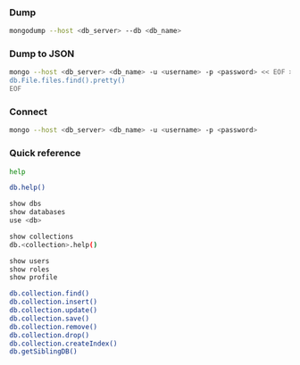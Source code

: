 ### Dump
```bash
mongodump --host <db_server> --db <db_name>
```

### Dump to JSON
```bash
mongo --host <db_server> <db_name> -u <username> -p <password> << EOF > out.json
db.File.files.find().pretty()
EOF
```

### Connect
```bash
mongo --host <db_server> <db_name> -u <username> -p <password>
```

### Quick reference
```bash
help

db.help()

show dbs
show databases
use <db>

show collections
db.<collection>.help()

show users
show roles
show profile

db.collection.find()
db.collection.insert()
db.collection.update()
db.collection.save()
db.collection.remove()
db.collection.drop()
db.collection.createIndex()
db.getSiblingDB()

```